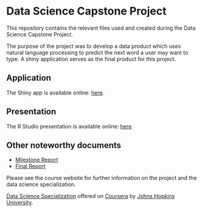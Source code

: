 # Data Science Capstone Project

This repository contains the relevant files used and created during the Data Science Capstone Project.

The purpose of the project was to develop a data product which uses natural language processing to predict the next word a user may want to type. A shiny application serves as the final product for this project.

## Application
The Shiny app is available online: <a href="http://45.55.48.122/" target="_blank">here</a>.
## Presentation
The R Studio presentation is available online: <a href="http://rpubs.com/wowkazmir/547092" target="_blank">here</a>.



## Other noteworthy documents

* [Milestone Report](https://rpubs.com/wowkazmir/535853)
* [Final Report](http://rpubs.com/wowkazmir/546921)

Please see the course website for further information on the project and the data science specialization.

[Data Science Specialization](https://www.coursera.org/specializations/jhu-data-science)
offered on [Coursera](https://www.coursera.org) by [Johns Hopkins University](https://www.jhu.edu).

